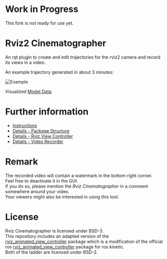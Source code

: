# Work in Progress

This fork is not ready for use yet.

# Rviz2 Cinematographer

An rqt plugin to create and edit trajectories for the rviz2 camera and record its views in a video.

An example trajectory generated in about 3 minutes:

![Example](readme/output.gif)

Visualized [Model Data](https://grabcad.com/library/office-building-9).

# Further information

- [Instructions](rviz_cinematographer_gui)
- [Details - Package Structure](readme)
- [Details - Rviz View Controller](rviz_cinematographer_view_controller)
- [Details - Video Recorder](video_recorder)

# Remark

The recorded video will contain a watermark in the bottom right corner.  
Feel free to deactivate it in the GUI.  
If you do so, please mention the _Rviz Cinematographer_ in a comment somewhere around your video.  
Your viewers might also be interested in using this tool.

# License

Rviz Cinematographer is licensed under BSD-3.  
This repository includes an adapted version of the [rviz_animated_view_controller](https://github.com/UTNuclearRoboticsPublic/rviz_animated_view_controller) package which is a modification of the official ros [rviz_animated_view_controller](https://github.com/ros-visualization/rviz_animated_view_controller) package for ros kinetic.  
Both of the ladder are licensed under BSD-2.

